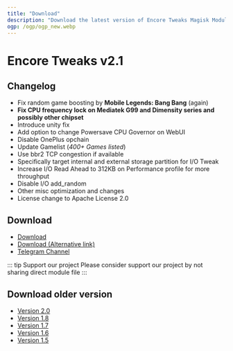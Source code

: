 ```yaml
---
title: "Download"
description: "Download the latest version of Encore Tweaks Magisk Module here"
ogp: /ogp/ogp_new.webp
---
```


# Encore Tweaks v2.1

## Changelog
- Fix random game boosting by **Mobile Legends: Bang Bang** (again)
- **Fix CPU frequency lock on Mediatek G99 and Dimensity series and possibly other chipset**
- Introduce unity fix
- Add option to change Powersave CPU Governor on WebUI
- Disable OnePlus opchain
- Update Gamelist (*400+ Games listed*)
- Use bbr2 TCP congestion if available
- Specifically target internal and external storage partition for I/O Tweak
- Increase I/O Read Ahead to 312KB on Performance profile for more throughput
- Disable I/O add_random
- Other misc optimization and changes
- License change to Apache License 2.0

## Download
- [Download](https://shrinkme.ink/s7yL5W)
- [Download (Alternative link)](https://sfl.gl/auCiIWF6)
- [Telegram Channel](https://rem01schannel.t.me)

::: tip Support our project
Please consider support our project by not sharing direct module file
:::

## Download older version
- [Version 2.0](/download/version/2.0)
- [Version 1.8](/download/version/1.8)
- [Version 1.7](/download/version/1.7)
- [Version 1.6](/download/version/1.6)
- [Version 1.5](/download/version/1.5)
